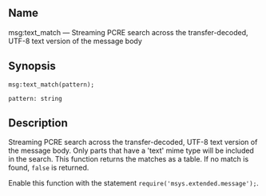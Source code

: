 <a name="lua.ref.msg_text_match"></a>
## Name

msg:text_match — Streaming PCRE search across the transfer-decoded, UTF-8 text version of the message body

<a name="idp16990832"></a>
## Synopsis

`msg:text_match(pattern);`

`pattern: string`<a name="idp16993808"></a>
## Description

Streaming PCRE search across the transfer-decoded, UTF-8 text version of the message body. Only parts that have a 'text' mime type will be included in the search. This function returns the matches as a table. If no match is found, `false` is returned.

Enable this function with the statement `require('msys.extended.message');`.
